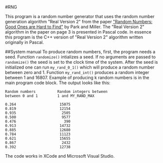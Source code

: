#RNG

This program is a random number generator that uses the random number generation algorithm
"Real Version 2" from the paper ["Random Numbers: Good Ones are Hard to Find"](http://www.cems.uwe.ac.uk/~irjohnso/coursenotes/ufeen8-15-m/p1192-parkmiller.pdf) by Park and Miller.
The "Real Version 2" algorithm in the paper on page 3 is presented in Pascal code. In essence this
program is the C++ version of "Real Version 2" algorithm written originally in Pascal.

##System manual
To produce random numbers, first, the program needs a seed. Function `randomize()` intializes a seed. If no arguments are passed to `randomize()` the seed is set to the clock time of the system. After the seed is initialized one can run `my_rand_0_1()` which will produce a random number between zero and 1. Function `my_rand_int()` produces a random integer between 1 and 16807. Example of producing k random numbers is in the main program code block. The output looks like this:
```
Random numbers          Random integers between
between 0 and 1         1 and MY_RAND_MAX

0.264                    15075
0.819                    12154
0.935                     2505
0.500                     9577
0.476                      390
0.913                    14732
0.885                    12680
0.784                    11123
0.621                    15655
0.867                     2432
0.392                    12738
```

The code works in XCode and Microsoft Visual Studio.
